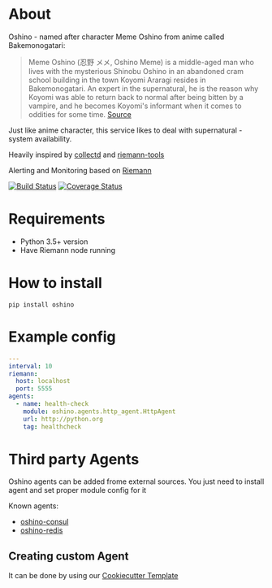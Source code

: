 About
=====
Oshino - named after character Meme Oshino from anime called Bakemonogatari:
> Meme Oshino (忍野 メメ, Oshino Meme) is a middle-aged man who lives with the mysterious Shinobu Oshino in an abandoned cram school building in the town Koyomi Araragi resides in Bakemonogatari. An expert in the supernatural, he is the reason why Koyomi was able to return back to normal after being bitten by a vampire, and he becomes Koyomi's informant when it comes to oddities for some time.
[Source](https://myanimelist.net/character/22552/Meme_Oshino)

Just like anime character, this service likes to deal with supernatural - system availability.

Heavily inspired by [collectd](https://github.com/collectd/collectd) and
[riemann-tools](https://github.com/riemann/riemann-tools)

Alerting and Monitoring based on [Riemann](https://riemann.io)


[![Build Status](https://travis-ci.org/CodersOfTheNight/oshino.svg?branch=master)](https://travis-ci.org/CodersOfTheNight/oshino)
[![Coverage Status](https://coveralls.io/repos/github/CodersOfTheNight/oshino/badge.svg?branch=master)](https://coveralls.io/github/CodersOfTheNight/oshino?branch=master)

Requirements
============
- Python 3.5+ version
- Have Riemann node running

How to install
==============
`pip install oshino`

Example config
==============
```yaml
---
interval: 10
riemann:
  host: localhost
  port: 5555
agents:
  - name: health-check
    module: oshino.agents.http_agent.HttpAgent
    url: http://python.org
    tag: healthcheck
```

Third party Agents
==================
Oshino agents can be added frome external sources.
You just need to install agent and set proper module config for it

Known agents:
- [oshino-consul](https://github.com/CodersOfTheNight/oshino-consul)
- [oshino-redis](https://github.com/CodersOfTheNight/oshino-redis)

Creating custom Agent
---------------------
It can be done by using our [Cookiecutter Template](https://github.com/CodersOfTheNight/oshino-cookiecutter)

